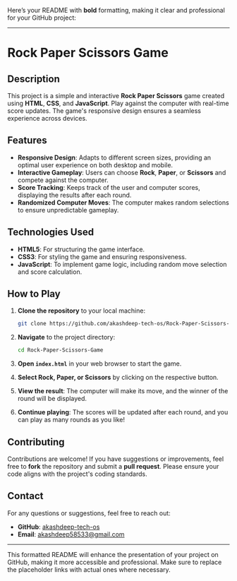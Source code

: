 Here’s your README with **bold** formatting, making it clear and professional for your GitHub project:

---

# **Rock Paper Scissors Game**

## **Description**

This project is a simple and interactive **Rock Paper Scissors** game created using **HTML**, **CSS**, and **JavaScript**. Play against the computer with real-time score updates. The game's responsive design ensures a seamless experience across devices.

## **Features**

- **Responsive Design**: Adapts to different screen sizes, providing an optimal user experience on both desktop and mobile.
- **Interactive Gameplay**: Users can choose **Rock**, **Paper**, or **Scissors** and compete against the computer.
- **Score Tracking**: Keeps track of the user and computer scores, displaying the results after each round.
- **Randomized Computer Moves**: The computer makes random selections to ensure unpredictable gameplay.

## **Technologies Used**

- **HTML5**: For structuring the game interface.
- **CSS3**: For styling the game and ensuring responsiveness.
- **JavaScript**: To implement game logic, including random move selection and score calculation.

## **How to Play**

1. **Clone the repository** to your local machine:
   ```bash
   git clone https://github.com/akashdeep-tech-os/Rock-Paper-Scissors-Game.git
   ```

2. **Navigate** to the project directory:
   ```bash
   cd Rock-Paper-Scissors-Game
   ```

3. **Open `index.html`** in your web browser to start the game.

4. **Select Rock, Paper, or Scissors** by clicking on the respective button.

5. **View the result**: The computer will make its move, and the winner of the round will be displayed.

6. **Continue playing**: The scores will be updated after each round, and you can play as many rounds as you like!

## **Contributing**

Contributions are welcome! If you have suggestions or improvements, feel free to **fork** the repository and submit a **pull request**. Please ensure your code aligns with the project's coding standards.

## **Contact**

For any questions or suggestions, feel free to reach out:

- **GitHub**: [akashdeep-tech-os](https://github.com/akashdeep-tech-os)
- **Email**: [akashdeep58533@gmail.com](mailto:akashdeep58533@gmail.com)

---

This formatted README will enhance the presentation of your project on GitHub, making it more accessible and professional. Make sure to replace the placeholder links with actual ones where necessary.
